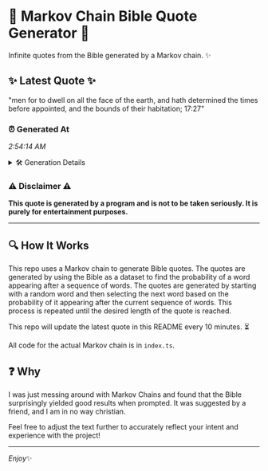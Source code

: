# 📖 Markov Chain Bible Quote Generator 📖

Infinite quotes from the Bible generated by a Markov chain. ✨

## ✨ Latest Quote ✨
"men for to dwell on all the face of the earth, and hath determined the times before appointed, and the bounds of their habitation; 17:27"

### ⏰ Generated At
*2:54:14 AM*

<details>
    <summary>🛠️ Generation Details</summary>
    <p>
        <strong>🌱 Seed:</strong> men<br>
        <strong>🔄 Iterations:</strong> 24<br>
        <strong>📜 Context History:</strong><br>[ men ]: for<br>[ men, for ]: to<br>[ men, for, to ]: dwell<br>[ men, for, to, dwell ]: on<br>[ men, for, to, dwell, on ]: all<br>[ men, for, to, dwell, on, all ]: the<br>[ for, to, dwell, on, all, the ]: face<br>[ to, dwell, on, all, the, face ]: of<br>[ dwell, on, all, the, face, of ]: the<br>[ on, all, the, face, of, the ]: earth,<br>[ all, the, face, of, the, earth, ]: and<br>[ the, face, of, the, earth,, and ]: hath<br>[ face, of, the, earth,, and, hath ]: determined<br>[ of, the, earth,, and, hath, determined ]: the<br>[ the, earth,, and, hath, determined, the ]: times<br>[ earth,, and, hath, determined, the, times ]: before<br>[ and, hath, determined, the, times, before ]: appointed,<br>[ hath, determined, the, times, before, appointed, ]: and<br>[ determined, the, times, before, appointed,, and ]: the<br>[ the, times, before, appointed,, and, the ]: bounds<br>[ times, before, appointed,, and, the, bounds ]: of<br>[ before, appointed,, and, the, bounds, of ]: their<br>[ appointed,, and, the, bounds, of, their ]: habitation;<br>[ and, the, bounds, of, their, habitation; ]: 17:27<br>
    </p>
</details>

### ⚠️ Disclaimer ⚠️
**This quote is generated by a program and is not to be taken seriously. It is purely for entertainment purposes.**

---

## 🔍 How It Works

This repo uses a Markov chain to generate Bible quotes. The quotes are generated by using the Bible as a dataset to find the probability of a word appearing after a sequence of words. The quotes are generated by starting with a random word and then selecting the next word based on the probability of it appearing after the current sequence of words. This process is repeated until the desired length of the quote is reached.

This repo will update the latest quote in this README every 10 minutes. ⏳

All code for the actual Markov chain is in `index.ts`.

## ❓ Why

I was just messing around with Markov Chains and found that the Bible surprisingly yielded good results when prompted. 
It was suggested by a friend, and I am in no way christian.

Feel free to adjust the text further to accurately reflect your intent and experience with the project!

---

*Enjoy*✨
